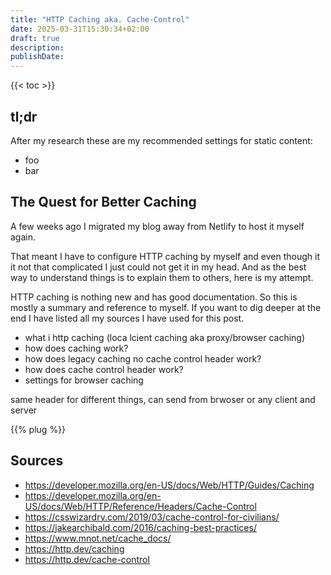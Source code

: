 ```yaml
---
title: "HTTP Caching aka. Cache-Control"
date: 2025-03-31T15:30:34+02:00
draft: true
description:
publishDate:
---
```


{{< toc >}}

## tl;dr

After my research these are my recommended settings for static content:

- foo
- bar

## The Quest for Better Caching

A few weeks ago I migrated my blog away from Netlify to host it myself again.

That meant I have to configure HTTP caching by myself and even though it it not that complicated I just could not get it in my head.
And as the best way to understand things is to explain them to others, here is my attempt.

HTTP caching is nothing new and has good documentation.
So this is mostly a summary and reference to myself.
If you want to dig deeper at the end I have listed all my sources I have used for this post.

- what i http caching (loca lcient caching aka proxy/browser caching)
- how does caching work?
- how does legacy caching no cache control header work?
- how does cache control header work?
- settings for browser caching

same header for different things, can send from brwoser or any client and server

{{% plug %}}

## Sources

- <https://developer.mozilla.org/en-US/docs/Web/HTTP/Guides/Caching>
- <https://developer.mozilla.org/en-US/docs/Web/HTTP/Reference/Headers/Cache-Control>
- <https://csswizardry.com/2019/03/cache-control-for-civilians/>
- <https://jakearchibald.com/2016/caching-best-practices/>
- <https://www.mnot.net/cache_docs/>
- <https://http.dev/caching>
- <https://http.dev/cache-control>
